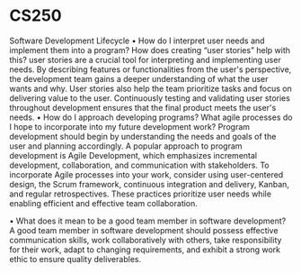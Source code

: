 # CS250
Software Development Lifecycle 
•	How do I interpret user needs and implement them into a program? How does creating “user stories” help with this?
user stories are a crucial tool for interpreting and implementing user needs. By describing features or functionalities from the user's perspective, the development team gains a deeper understanding of what the user wants and why. User stories also help the team prioritize tasks and focus on delivering value to the user. Continuously testing and validating user stories throughout development ensures that the final product meets the user's needs.
•	How do I approach developing programs? What agile processes do I hope to incorporate into my future development work?
Program development should begin by understanding the needs and goals of the user and planning accordingly. A popular approach to program development is Agile Development, which emphasizes incremental development, collaboration, and communication with stakeholders. To incorporate Agile processes into your work, consider using user-centered design, the Scrum framework, continuous integration and delivery, Kanban, and regular retrospectives. These practices prioritize user needs while enabling efficient and effective team collaboration.

•	What does it mean to be a good team member in software development?
A good team member in software development should possess effective communication skills, work collaboratively with others, take responsibility for their work, adapt to changing requirements, and exhibit a strong work ethic to ensure quality deliverables.

